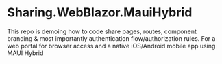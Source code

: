 # Sharing.WebBlazor.MauiHybrid
This repo is demoing how to code share pages, routes, component branding &amp; most importantly authentication flow/authorization rules. For a web portal for browser access and a native iOS/Android mobile app using MAUI Hybrid
